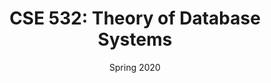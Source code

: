 ---
title: "CSE 532: Theory of Database Systems"
collection: teaching
type: "Graduate course, Teaching Assistant"
permalink: 
venue: "Stony Brook University"
date: Spring 2020
location: 
---